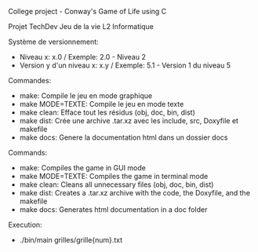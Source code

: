 College project - Conway's Game of Life using C

Projet TechDev Jeu de la vie L2 Informatique

Système de versionnement:
- Niveau x: x.0 / Exemple: 2.0 - Niveau 2
- Version y d'un niveau x: x.y / Exemple: 5.1 - Version 1 du niveau 5

Commandes:
- make: Compile le jeu en mode graphique
- make MODE=TEXTE: Compile le jeu en mode texte
- make clean: Efface tout les résidus (obj, doc, bin, dist)
- make dist: Crée une archive .tar.xz avec les include, src, Doxyfile et makefile
- make docs: Genere la documentation html dans un dossier docs

Commands:
- make: Compiles the game in GUI mode
- make MODE=TEXTE: Compiles the game in terminal mode
- make clean: Cleans all unnecessary files (obj, doc, bin, dist)
- make dist: Creates a .tar.xz archive with the code, the Doxyfile, and the makefile
- make docs: Generates html documentation in a doc folder

Execution:
- ./bin/main grilles/grille{num}.txt
